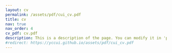 ```yaml
---
layout: cv
permalink: /assets/pdf/cui_cv.pdf
title: cv
nav: true
nav_order: 4
cv_pdf: cv.pdf
description: This is a description of the page. You can modify it in 'pages/_cv.md'. You can also change or remove the top pdf download button.
#redirect: https://yccui.github.io/assets/pdf/cui_cv.pdf
---
```

